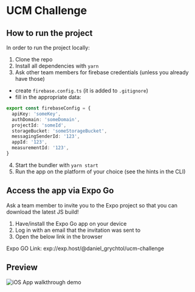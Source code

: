 # UCM Challenge

## How to run the project

In order to run the project locally:

1. Clone the repo
2. Install all dependencies with `yarn`
3. Ask other team members for firebase credentials (unless you already have those)

- create `firebase.config.ts` (it is added to `.gitignore`)
- fill in the appropriate data:

```typescript
export const firebaseConfig = {
  apiKey: 'someKey',
  authDomain: 'someDomain',
  projectId: 'someId',
  storageBucket: 'someStorageBucket',
  messagingSenderId: '123',
  appId: '123',
  measurementId: '123',
}
```

4. Start the bundler with `yarn start`
5. Run the app on the platform of your choice (see the hints in the CLI)

## Access the app via Expo Go

Ask a team member to invite you to the Expo project so that you can download the latest JS build!

1. Have/install the Expo Go app on your device
2. Log in with an email that the invitation was sent to
3. Open the below link in the browser

Expo GO Link: exp://exp.host/@daniel_grychtol/ucm-challenge

## Preview

![iOS App walkthrough demo](./ios_demo.gif)
